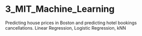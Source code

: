 # 3_MIT_Machine_Learning
 Predicting house prices in Boston and predicting hotel bookings cancellations. Linear Regression, Logistic Regression, kNN 
